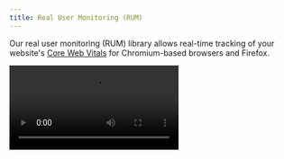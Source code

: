 ```yaml
---
title: Real User Monitoring (RUM)
---
```


Our real user monitoring (RUM) library allows real-time tracking of your website's [Core Web Vitals](https://web.dev/vitals/) for Chromium-based browsers and Firefox.

<Video src="https://player.vimeo.com/video/691615391" />

## What are Core Web Vitals? {/* what-are-core-web-vitals */}

In [May of 2021](https://developers.google.com/search/blog/2020/11/timing-for-page-experience), Google began ranking websites based on a
set of performance metrics called [Core Web Vitals](https://web.dev/vitals/). This change effectively made site performance an SEO ranking factor.
Websites with good Core Web Vitals may be placed higher in search results, while those with poor Core Web Vitals may be placed lower.

Unlike Lighthouse performance scores which are based on synthetic tests, Core Web Vitals scores are based on measurements from real users of Chrome as reported in the [Chrome User Experience Report](https://developers.google.com/web/tools/chrome-user-experience-report). Core Web Vitals can
be tracked via [Google Search Console](https://search.google.com/search-console/welcome) and [PageSpeed Insights](https://developers.google.com/speed/pagespeed/insights/). Optimizing Core Web Vitals using the official tools presents a number of challenges:

- It can take days to weeks to see the effect of changes to your site on Core Web Vitals.
- It's hard to diagnose Core Web Vitals by page type or URL.

<a id="why-use-layer0-to-track-core-web-vitals"></a>

## Why use {{ PRODUCT }} to track Core Web Vitals? {/* why-use-to-track-core-web-vitals */}

The benefits of using {{ PRODUCT }} instead of Google Search Console to track Core Web Vitals are that it allows you to:

- See how changes to your site impact Core Web Vitals in real time
- Correlate web vitals to your application's routes
- Analyze score across a number of dimensions such as country, device, and connection type
- Identify which pages are most negatively impacting your search ranking.

## Installing Real User Monitoring (RUM) {/* installation */}

Tracking Core Web Vitals on {{ PRODUCT }} requires adding the `{{ PACKAGE_NAME }}/rum` client library to your application. The {{ PORTAL_LINK }} provides information on how to install this library using an edge function, a script tag, Google tag manager, npm, and yarn.

**To view {{ PACKAGE_NAME }}/rum installation instructions**

1.  Load the **Core Web Vitals** page.
    {{ ENV_NAV }} **Core Web Vitals**.

2.  Click on the tab for the desired installation method.

    ![RUM Package Installation](/images/v7/performance/cwv-configuration-guide.png?width=450)

    <Callout type="info">

    The {{ PORTAL }} provides installation instructions that contain a token that is specific to your property.

    </Callout>

### Edge Functions {/*edge-functions*/}

An edge function can automatically inject Core Web Vitals tracking to all of your web pages. The method for generating this edge function varies according to whether you are using CDN-as-code or the {{ PORTAL }} to deploy changes.

**{{ PORTAL }}: To inject Core Web Vitals tracking within your requests**

1.  Click **Create Edge Function** from the **Edge Function** tab of the **Real User Monitoring** page.

    {{ PRODUCT }} will automatically generate an edge function that adds Core Web Vitals tracking to a request and a rule that invokes that edge function. 

2.  Review your rules.
3.  Deploy your changes to this environment.


**CDN-as-Code: To inject Core Web Vitals tracking within your requests**

1.  In the {{ PRODUCT }} router, use the `edge_function` feature to specify the path to the edge function that will add Core Web Vitals tracking.

    ```js filename="routes.js"
    // This file was added by edgio init.
    // You should commit this file to source control.
    import {Router, edgioRoutes} from '@edgio/core';

    export default new Router()
      // Built-in Edgio routes
      .use(edgioRoutes)

      // Specifies the edge function for all paths. Modify the path as needed.
      .match({}, {
        edge_function: './edge-functions/main.js',
      });
    ```

2.  Add the following edge function:

    ```js filename="edge-functions/main.js"
    export async function handleHttpRequest(request, context) {
      const originResponse = await fetch(request.url, {
        headers: request.headers,
        method: request.method,
        body: request.body,
        edgio: {
          origin: context.requestVars.matched_origin_name
        }
      })

      // Return origin response if not HTML
      if(!originResponse.headers.get("content-type").startsWith('text/html')){
        return originResponse;
      }

      let html = await originResponse.text()
      html = html.replace(
        '</body>', `
          <script defer>
            function initEdgioRum() {
              new Edgio.Metrics({
                token: '<TOKEN>'
              }).collect()
            }
          </script>
          <script src="https://rum.edgio.net/latest.js" defer onload="initEdgioRum()"></script>
        </body>`
      )
      return new Response(html, originResponse)
    }
    ```

3.  Replace `<TOKEN>` with your RUM token.

    You can find this token on the **Script tag** tab. 

    `token: 'ab1234c7-fe39-4a0e-8b3c-1ddf837a5c90'`

4.  Optional. If you are also injecting Predictive Prefetching, then you should insert a script tag that installs it as shown below.

    ```js filename="edge-functions/main.js"
    ...
      html = html.replace(
        '</body>', `
          <script defer>
            function initEdgioRum() {
              new Edgio.Metrics({
                token: '<TOKEN>'
              }).collect()
            }
          </script>
          <script src="https://rum.edgio.net/latest.js" defer onload="initEdgioRum()"></script>
          <script src="/__edgio__/prefetch/install.js" defer></script>
        </body>`
      )
      return new Response(html, originResponse)
    }
    ```
    
    <Info>
    
    [Predictive Prefetching also requires a rule](/applications/performance/prefetching) that applies the [Set Max Age (max_age)](/applications/performance/rules/features#set-max-age) and [Set Service Worker Max Age (service_worker_max_age)](/applications/performance/rules/features#set-service-worker-max-age) features to the pages that will be prefetched. 

    </Info>


5.  Deploy your changes to this environment by running the following command from your property’s root directory:

    ```bash
    {{ CLI_CMD(deploy) }}
    ```

### Script Tag and Google Tag Manager {/* google-tag-manager */}

Add Core Web Vitals tracking by adding the following code to each page in your application:

<SnippetGroup>

```Script tabLabel="Script Tag"
<script defer>
  function init{{ PRODUCT }}Rum() {
    new {{ RUM_NS }}.Metrics({
      token: '<TOKEN>' // Get your token from the {{ PORTAL }}
    }).collect()
  }
</script>
<script src="https://{{ RUM_DOMAIN }}/latest.js" defer onload="init{{ PRODUCT }}Rum()"></script>
```

```Script tabLabel="Google Tag Manager"
<script>
  function init{{ PRODUCT }}Rum() {
    new {{ RUM_NS }}.Metrics({
      token: '<TOKEN>' // Get your token from the {{ PORTAL }}
    }).collect()
  }
  var rumScriptTag = document.createElement('script')
  rumScriptTag.src = 'https://{{ RUM_DOMAIN }}/latest.js'
  rumScriptTag.setAttribute('defer', '')
  rumScriptTag.type = 'text/javascript'
  rumScriptTag.onload = init{{ PRODUCT }}Rum
  document.body.appendChild(rumScriptTag)
</script>
```

</SnippetGroup>

### NPM or Yarn {/* npm-or-yarn */}

Install the Core Web Vitals library by running the following npm or yarn command:

<SnippetGroup>

```bash tabLabel="npm"
npm install --save {{ PACKAGE_NAME }}/rum
```

```bash tabLabel="Yarn 1 (Classic)"
yarn add {{ PACKAGE_NAME }}/rum
```

</SnippetGroup>

Add the following code to your application's browser bundle:

```js
import {Metrics} from '@edgio/rum';

new Metrics({
  token: '<TOKEN>', // Get your token from the {{ PORTAL }}
}).collect();
```

## Tie URLs to Page Templates {/* tie-urls-to-page-templates */}

Tie URLs to page templates by passing an optional `router` parameter to `Metrics`.

Define page labels by adding a route for each page template:

<SnippetGroup>

```bash tabLabel="Script Tag"
<script defer>
  function init{{ PRODUCT }}Rum() {
    new {{ RUM_NS }}.Metrics({
      token: '<TOKEN>', // Get your token from the {{ PORTAL }}

      // assign a page label for each route
      router: new {{ PRODUCT }}.Router()
        .match('/', ({ setPageLabel }) => setPageLabel('home'))
        .match('/p/:id', ({ setPageLabel }) => setPageLabel('product'))
        .match('/c/:id', ({ setPageLabel }) => setPageLabel('category'))
    }).collect()
  }
</script>
<script src="https://{{ RUM_DOMAIN }}/latest.js" defer onload="init{{ PRODUCT }}Rum()"></script>
```

```bash tabLabel="Google Tag Manager"
<script>
  function init{{ PRODUCT }}Rum() {
    new {{ RUM_NS }}.Metrics({
      token: '<TOKEN>', // Get your token from the {{ PORTAL }}

      // assign a page label for each route
      router: new {{ PRODUCT }}.Router()
        .match('/', ({ setPageLabel }) => setPageLabel('home'))
        .match('/p/:id', ({ setPageLabel }) => setPageLabel('product'))
        .match('/c/:id', ({ setPageLabel }) => setPageLabel('category'))
    }).collect()
  }
  var rumScriptTag = document.createElement('script')
  rumScriptTag.src = 'https://{{ RUM_DOMAIN }}/latest.js'
  rumScriptTag.setAttribute('defer', '')
  rumScriptTag.type = 'text/javascript'
  rumScriptTag.onload = init{{ PRODUCT }}Rum
  document.body.appendChild(rumScriptTag)
</script>
```

```bash tabLabel="npm"
import Router from '@edgio/rum/Router'
import { Metrics } from '@edgio/rum'

new Metrics({
  token: '<TOKEN>', // Get your token from the {{ PORTAL }}

  // assign a page label for each route
  router: new Router()
        .match('/', ({ setPageLabel }) => setPageLabel('home'))
        .match('/p/:id', ({ setPageLabel }) => setPageLabel('product'))
        .match('/c/:id', ({ setPageLabel }) => setPageLabel('category'))
}).collect()
```

```bash tabLabel="Yarn 1 (Classic)"
import Router from '@edgio/rum/Router'
import { Metrics } from '@edgio/rum'

new Metrics({
  token: '<TOKEN>', // Get your token from the {{ PORTAL }}

   // assign a page label for each route
  router: new Router()
        .match('/', ({ setPageLabel }) => setPageLabel('home'))
        .match('/p/:id', ({ setPageLabel }) => setPageLabel('product'))
        .match('/c/:id', ({ setPageLabel }) => setPageLabel('category'))
}).collect()
```

</SnippetGroup>

[Learn more about route syntax.](/applications/performance/cdn_as_code#route-pattern-syntax)

For non single page applications (e.g. traditional "multi-page apps"), you can also explicitly set the page label by passing a `pageLabel` property during initialization. An example is shown below where the `pageLabel` is pulled from `document.title`:

```js
<script>
  function init{{ PRODUCT }}Rum() {
    new {{ RUM_NS }}.Metrics({
      token: '<TOKEN>', // Get your token from the {{ PORTAL }}
      pageLabel: document.title ? document.title : "(No title)",
    }).collect()
  }
  var rumScriptTag = document.createElement('script')
  rumScriptTag.src = 'https://{{ RUM_DOMAIN }}/latest.js'
  rumScriptTag.setAttribute('defer', '')
  rumScriptTag.type = 'text/javascript'
  rumScriptTag.onload = init{{ PRODUCT }}Rum
  document.body.appendChild(rumScriptTag)
</script>
```

## Track Additional Data {/* track-additional-data */}

You can tie the following data to Core Web Vitals:

```js
new {{ RUM_NS }}.Metrics({
  // Rather than providing a router, you can also define the page label for each page explicitly.
  // Use this option if it is more convenient to add the script tag to each page template individually
  // rather than adding it to the main application template.
  pageLabel: 'home',

  // The version of your application that is running.
  appVersion: 'v1.0.0',

  // Whether or not the page was served from the CDN cache, if this is known.
  // This is automatically set for sites that are deployed on {{ PRODUCT }}.
  cacheHit: true | false,

  // The country code in which the browser is running. This is often provided by CDNs
  // as a request header that can be embedded in your script tab by your application code.
  // This is automatically set for sites that are deployed on {{ PRODUCT }}.
  country: 'US',
})
```

<!--
  // When running a split test, use this field to specify which variant is active.
  // This is automatically set for sites that are deployed on {{ PRODUCT }}.
  splitTestVariant: 'name-of-variant',

## Custom cache TTL {/*custom-cache-ttl*/}

Information about routes is fetched from `/__edgio__/cache-manifest.js` file and then cached in `localStorage`.
The default expiration time is set to 1 hour and it's possible to change it by providing `cacheManifestTTL` option.

```js
new Metrics({
      token: 'your-token-here',
      cacheManifestTTL: 300 // 5 minutes
}).collect()
```
-->
